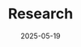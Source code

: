 ---
title: 'Research'
date: 2025-05-19
type: landing

design:
  # Section spacing
  spacing: '6rem'

# Page sections
sections:

  - block: markdown
    content:
      title: 'Research Interests'
      subtitle: ''
      text: |-
       <div class="expertise-block">
        Chunxiang Wang received his B.Eng. in Automation from Harbin Institute of Technology (2015–2019). From 2018 to 2021, he was with the lab of Prof. Huijun Gao, where he worked on robotic micromanipulation for zebrafish microinjection, participating the development of 3D calibration, visual feedback, non-invasive object capture, and 3D posture control systems. He also independently developed a multi-object tracking system for zebrafish larvae under high density and occlusions.

        Since 2021, he has been a Ph.D. student in the D-PI at MPI-IS and D-ITET at ETH Zürich. His research focuses on soft millirobots with novel functionalities, integrating computer vision and closed-loop magnetic actuation. His expertise spans soft robot design and fabrication, robot mechanics and magnetic actuation, image processing, medical imaging, and closed-loop control systems, such as the dual-robotic arm integrating ultrasound imaging and magnetic actuation, C-arm fluoroscopy and magnetic actuation.

        **Peer Reviewer:** IEEE/ASME Transactions on Mechatronics (T-Mech), IEEE Transactions on Cybernetics, IEEE International Conference on Robotics and Automation (ICRA), and Research.
    design:
      columns: '1'
      spacing:
        padding: [0, 0, 0, 0]

  - block: collection
    id: papers
    content:
      title: Featured Publications
      filters:
        folders:
          - publication
        featured_only: true
    design:
      view: article-grid
      fill_image: false
      columns: 2

  - block: collection
    content:
      title: Recent Publications
      text: ""
      filters:
        folders:
          - publication
        exclude_featured: false
    design:
      view: citation

awards:
  - title: Max Planck Fellowship
    url: ''
    date: '2021-09-01'
    awarder: Max Planck Society
    icon: 
    summary: |
      Ph.D. scholarship.
  - title: Best Master Graduation Thesis
    url: ''
    date: '2021-07-01'
    awarder: Postgraduate School of Harbin Institute of Technology (HIT)
    icon: 
    summary: |
      Top 1% within HIT

---